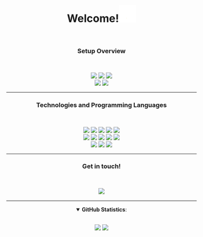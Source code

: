 <h1 align="center">Welcome!<img src="https://github.com/Kathryn-Jie/Kathryn-Jie/blob/main/wave.gif" width="45px"/></h1>

<br/>

<h3 align="center">Setup Overview</h3>
<br>
<p align="center">
  <img src="https://img.shields.io/badge/Main System-MacBook Pro (2021, A2442)-292e33?style=flat-square">
  <img src="https://img.shields.io/badge/IDE-PyCharm Professional-292e33?style=flat-square&logo=pycharm&logoColor=fff">
  <img src="https://img.shields.io/badge/Languages-Portuguese (BR), English-292e33?style=flat-square&logo=messenger&logoColor=fff">
  <br>
  <img src="https://img.shields.io/badge/Keyboard%20and%20Mice-Royal%20Kludge%20RK--H81%20(Blue)%2C%20Logi%20MX%20Master%203-292e33?style=flat-square">
  <img src="https://img.shields.io/badge/Display-LG 29WK600 (Primary), MBP Int. Display-292e33?style=flat-square">
</p>

---

<h3 align="center">
  Technologies and Programming Languages
</h3>
<br/>
<p align="center">
  <img style="width: auto;" src="https://img.shields.io/badge/Python-292e33?style=flat-square&logo=Python&logoColor=fff"> 
  <img style="width: auto;" src="https://img.shields.io/badge/Git-292e33?style=flat-square&logo=Git&logoColor=fff">
  <img style="width: auto;" src="https://img.shields.io/badge/Selenium WebDriver-292e33?style=flat-square&logo=Selenium&logoColor=fff">
  <img style="width: auto;" src="https://img.shields.io/badge/ElasticSearch-292e33?style=flat-square&logo=ElasticSearch&logoColor=fff">
  <img style="width: auto;" src="https://img.shields.io/badge/MongoDB-292e33?style=flat-square&logo=MongoDB&logoColor=fff">
  <br>
  <img style="width: auto;" src="https://img.shields.io/badge/RabbitMQ-292e33?style=flat-square&logo=RabbitMQ&logoColor=fff">
  <img style="width: auto;" src="https://img.shields.io/badge/Docker-292e33?style=flat-square&logo=Docker&logoColor=fff">
  <img style="width: auto;" src="https://img.shields.io/badge/AWS-292e33?style=flat-square&logo=amazon&logoColor=fff">
  <img style="width: auto;" src="https://img.shields.io/badge/Flask-292e33?style=flat-square&logo=Flask&logoColor=fff">
  <img style="width: auto;" src="https://img.shields.io/badge/FastAPI-292e33?style=flat-square&logo=FastAPI&logoColor=fff">
  <br>
  <img style="width: auto;" src="https://img.shields.io/badge/HTML-292e33?style=flat-square">
  <img style="width: auto;" src="https://img.shields.io/badge/XPath-292e33?style=flat-square">
  <img style="width: auto;" src="https://img.shields.io/badge/Regular Expressions-292e33?style=flat-square">
</p>

---
<h3 align="center">
  Get in touch!
</h3>
<br/>
<p align="center">
  <a href="https://www.linkedin.com/in/lucasdfr/"><img style="width: 108px;" src="https://img.shields.io/badge/LinkedIn-292e33?style=flat-square&logo=LinkedIn&logoColor=fff"></a>
</p>

---

<details open>
 <summary align="center"><b>GitHub Statistics</b>: </summary>
<br>
<p align = "center">
  <img src = "https://github-readme-stats.vercel.app/api?username=NepZR&show_icons=true&theme=tokyonight&include_all_commits=true&count_private=true&line_height=34">
  <img src = "https://github-readme-stats.vercel.app/api/top-langs/?username=NepZR&hide=TeX,HTML&theme=tokyonight">
</p>
</details>
